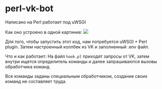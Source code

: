 # perl-vk-bot
Написано на Perl работает под uWSGI

Как оно устроено в одной картинке:
![](https://i.imgur.com/3iGC0D6.png)

Для того, чтобы запустить этот код, нам потребуется uWSGI + Perl plugin.
Затем настроенный коллбек из VK и заполненный .env файл.

Что и как работает:
На файл `hook.pl` приходят запросы от VK, затем внутри ищется определитель команды и далее запрашиваются вызовы обработчика команд.

Все команды заданы специальным обработчиком, создание своих команд не составляет труда.

